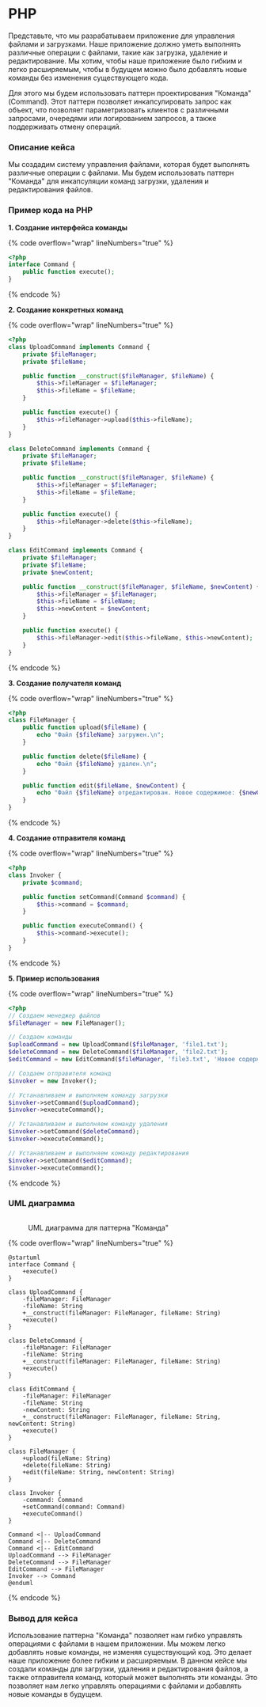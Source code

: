 # PHP

Представьте, что мы разрабатываем приложение для управления файлами и загрузками. Наше приложение должно уметь выполнять различные операции с файлами, такие как загрузка, удаление и редактирование. Мы хотим, чтобы наше приложение было гибким и легко расширяемым, чтобы в будущем можно было добавлять новые команды без изменения существующего кода.

Для этого мы будем использовать паттерн проектирования "Команда" (Command). Этот паттерн позволяет инкапсулировать запрос как объект, что позволяет параметризовать клиентов с различными запросами, очередями или логированием запросов, а также поддерживать отмену операций.

### Описание кейса

Мы создадим систему управления файлами, которая будет выполнять различные операции с файлами. Мы будем использовать паттерн "Команда" для инкапсуляции команд загрузки, удаления и редактирования файлов.

### Пример кода на PHP

**1. Создание интерфейса команды**

{% code overflow="wrap" lineNumbers="true" %}
```php
<?php
interface Command {
    public function execute();
}
```
{% endcode %}

**2. Создание конкретных команд**

{% code overflow="wrap" lineNumbers="true" %}
```php
<?php
class UploadCommand implements Command {
    private $fileManager;
    private $fileName;

    public function __construct($fileManager, $fileName) {
        $this->fileManager = $fileManager;
        $this->fileName = $fileName;
    }

    public function execute() {
        $this->fileManager->upload($this->fileName);
    }
}

class DeleteCommand implements Command {
    private $fileManager;
    private $fileName;

    public function __construct($fileManager, $fileName) {
        $this->fileManager = $fileManager;
        $this->fileName = $fileName;
    }

    public function execute() {
        $this->fileManager->delete($this->fileName);
    }
}

class EditCommand implements Command {
    private $fileManager;
    private $fileName;
    private $newContent;

    public function __construct($fileManager, $fileName, $newContent) {
        $this->fileManager = $fileManager;
        $this->fileName = $fileName;
        $this->newContent = $newContent;
    }

    public function execute() {
        $this->fileManager->edit($this->fileName, $this->newContent);
    }
}
```
{% endcode %}

**3. Создание получателя команд**

{% code overflow="wrap" lineNumbers="true" %}
```php
<?php
class FileManager {
    public function upload($fileName) {
        echo "Файл {$fileName} загружен.\n";
    }

    public function delete($fileName) {
        echo "Файл {$fileName} удален.\n";
    }

    public function edit($fileName, $newContent) {
        echo "Файл {$fileName} отредактирован. Новое содержимое: {$newContent}\n";
    }
}
```
{% endcode %}

**4. Создание отправителя команд**

{% code overflow="wrap" lineNumbers="true" %}
```php
<?php
class Invoker {
    private $command;

    public function setCommand(Command $command) {
        $this->command = $command;
    }

    public function executeCommand() {
        $this->command->execute();
    }
}
```
{% endcode %}

**5. Пример использования**

{% code overflow="wrap" lineNumbers="true" %}
```php
<?php
// Создаем менеджер файлов
$fileManager = new FileManager();

// Создаем команды
$uploadCommand = new UploadCommand($fileManager, 'file1.txt');
$deleteCommand = new DeleteCommand($fileManager, 'file2.txt');
$editCommand = new EditCommand($fileManager, 'file3.txt', 'Новое содержимое');

// Создаем отправителя команд
$invoker = new Invoker();

// Устанавливаем и выполняем команду загрузки
$invoker->setCommand($uploadCommand);
$invoker->executeCommand();

// Устанавливаем и выполняем команду удаления
$invoker->setCommand($deleteCommand);
$invoker->executeCommand();

// Устанавливаем и выполняем команду редактирования
$invoker->setCommand($editCommand);
$invoker->executeCommand();
```
{% endcode %}

### UML диаграмма

<figure><img src="../../../../../.gitbook/assets/image (3) (1) (1) (1) (1).png" alt=""><figcaption><p>UML диаграмма для паттерна "Команда"</p></figcaption></figure>

{% code overflow="wrap" lineNumbers="true" %}
```plantuml
@startuml
interface Command {
    +execute()
}

class UploadCommand {
    -fileManager: FileManager
    -fileName: String
    +__construct(fileManager: FileManager, fileName: String)
    +execute()
}

class DeleteCommand {
    -fileManager: FileManager
    -fileName: String
    +__construct(fileManager: FileManager, fileName: String)
    +execute()
}

class EditCommand {
    -fileManager: FileManager
    -fileName: String
    -newContent: String
    +__construct(fileManager: FileManager, fileName: String, newContent: String)
    +execute()
}

class FileManager {
    +upload(fileName: String)
    +delete(fileName: String)
    +edit(fileName: String, newContent: String)
}

class Invoker {
    -command: Command
    +setCommand(command: Command)
    +executeCommand()
}

Command <|-- UploadCommand
Command <|-- DeleteCommand
Command <|-- EditCommand
UploadCommand --> FileManager
DeleteCommand --> FileManager
EditCommand --> FileManager
Invoker --> Command
@enduml
```
{% endcode %}

### Вывод для кейса

Использование паттерна "Команда" позволяет нам гибко управлять операциями с файлами в нашем приложении. Мы можем легко добавлять новые команды, не изменяя существующий код. Это делает наше приложение более гибким и расширяемым. В данном кейсе мы создали команды для загрузки, удаления и редактирования файлов, а также отправителя команд, который может выполнять эти команды. Это позволяет нам легко управлять операциями с файлами и добавлять новые команды в будущем.
